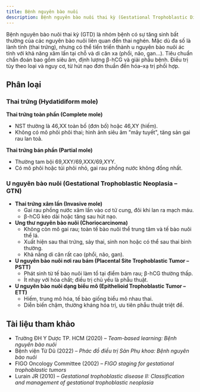 ```yaml
---
title: Bệnh nguyên bào nuôi
description: Bệnh nguyên bào nuôi thai kỳ (Gestational Trophoblastic Disease – GTD) là một nhóm bệnh lý đặc trưng bởi sự tăng sinh bất thường của tế bào nguyên bào nuôi (lớp tế bào phát triển thành nhau thai), có thể là lành tính hoặc ác tính, với khả năng di căn xa.
---
```


Bệnh nguyên bào nuôi thai kỳ (GTD) là nhóm bệnh có sự tăng sinh bất thường của các nguyên bào nuôi liên quan đến thai nghén. Mặc dù đa số là lành tính (thai trứng), nhưng có thể tiến triển thành u nguyên bào nuôi ác tính với khả năng xâm lấn tại chỗ và di căn xa (phổi, não, gan...). Tiêu chuẩn chẩn đoán bao gồm siêu âm, định lượng β-hCG và giải phẫu bệnh. Điều trị tùy theo loại và nguy cơ, từ hút nạo đơn thuần đến hóa–xạ trị phối hợp.

## Phân loại

### Thai trứng (Hydatidiform mole)

**Thai trứng toàn phần (Complete mole)**

- NST thường là 46,XX toàn bố (đơn bố) hoặc 46,XY (hiếm).
- Không có mô phôi phôi thai; hình ảnh siêu âm "mây tuyết", tăng sản gai rau lan toả.

**Thai trứng bán phần (Partial mole)**

- Thường tam bội 69,XXY/69,XXX/69,XYY.
- Có mô phôi hoặc túi phôi nhỏ, gai rau phồng nước không đồng nhất.

### U nguyên bào nuôi (Gestational Trophoblastic Neoplasia – GTN)

- **Thai trứng xâm lấn (Invasive mole)**
  - Gai rau phồng nước xâm lấn vào cơ tử cung, đôi khi lan ra mạch máu.
  - β-hCG kéo dài hoặc tăng sau hút nạo.
- **Ung thư nguyên bào nuôi (Choriocarcinoma)**
  - Không còn mô gai rau; toàn tế bào nuôi thể trung tâm và tế bào nuôi thể lá.
  - Xuất hiện sau thai trứng, sảy thai, sinh non hoặc có thể sau thai bình thường.
  - Khả năng di căn rất cao (phổi, não, gan).
- **U nguyên bào nuôi nơi rau bám (Placental Site Trophoblastic Tumor – PSTT)**
  - Phát sinh từ tế bào nuôi làm tổ tại điểm bám rau; β-hCG thường thấp.
  - Ít nhạy với hóa chất; điều trị chủ yếu là phẫu thuật.
- **U nguyên bào nuôi dạng biểu mô (Epithelioid Trophoblastic Tumor – ETT)**
  - Hiếm, trung mô hóa, tế bào giống biểu mô nhau thai.
  - Diễn biến chậm, thường kháng hóa trị, ưu tiên phẫu thuật triệt để.

## Tài liệu tham khảo

- Trường ĐH Y Dược TP. HCM (2020) – _Team-based learning: Bệnh nguyên bào nuôi_
- Bệnh viện Từ Dũ (2022) – _Phác đồ điều trị Sản Phụ khoa: Bệnh nguyên bào nuôi_
- FIGO Oncology Committee (2002) – _FIGO staging for gestational trophoblastic tumors_
- Lurain JR (2010) – _Gestational trophoblastic disease II: Classification and management of gestational trophoblastic neoplasia_
